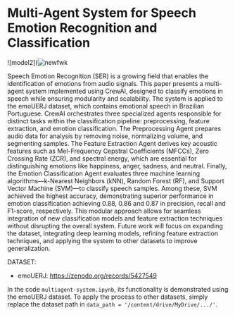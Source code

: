 # Multi-Agent System for Speech Emotion Recognition and Classification


![model2](![newfwk](https://github.com/user-attachments/assets/52c665e3-1924-473a-bb2f-87a599ab38ff)


Speech Emotion Recognition (SER) is a growing field that enables the identification of emotions from audio signals. This paper presents a multi-agent system implemented using CrewAI, designed to classify emotions in speech while ensuring modularity and scalability. The system is applied to the emoUERJ dataset, which contains emotional speech in Brazilian Portuguese. CrewAI orchestrates three specialized agents responsible for distinct tasks within the classification pipeline: preprocessing, feature extraction, and emotion classification. The Preprocessing Agent prepares audio data for analysis by removing noise, normalizing volume, and segmenting samples. The Feature Extraction Agent derives key acoustic features such as Mel-Frequency Cepstral Coefficients (MFCCs), Zero Crossing Rate (ZCR), and spectral energy, which are essential for distinguishing emotions like happiness, anger, sadness, and neutral. Finally, the Emotion Classification Agent evaluates three machine learning algorithms—k-Nearest Neighbors (kNN), Random Forest (RF), and Support Vector Machine (SVM)—to classify speech samples. Among these, SVM achieved the highest accuracy, demonstrating superior performance in emotion classification achieving 0.88, 0.86 and 0.87 in precision, recall and F1-score, respectively. This modular approach allows for seamless integration of new classification models and feature extraction techniques without disrupting the overall system. Future work will focus on expanding the dataset, integrating deep learning models, refining feature extraction techniques, and applying the system to other datasets to improve generalization.

DATASET:

- emoUERJ: https://zenodo.org/records/5427549

In the code `multiagent-system.ipynb`, its functionality is demonstrated using the emoUERJ dataset. To apply the process to other datasets, simply replace the dataset path in `data_path = '/content/drive/MyDrive/.../'`.
